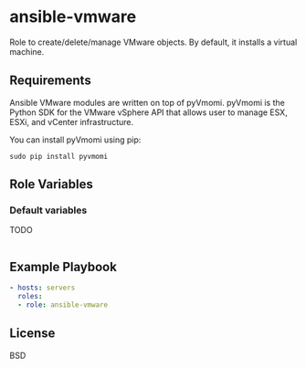 # ansible-vmware

Role to create/delete/manage VMware objects. 
By default, it installs a virtual machine. 

## Requirements

Ansible VMware modules are written on top of pyVmomi. pyVmomi is the Python SDK for the VMware vSphere API that allows user to manage ESX, ESXi, and vCenter infrastructure. 

You can install pyVmomi using pip:

```
sudo pip install pyvmomi
```

## Role Variables

### Default variables

TODO

```
```

## Example Playbook

```yaml
- hosts: servers
  roles:
  - role: ansible-vmware
```

## License

BSD
